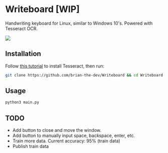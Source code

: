# Writeboard [WIP]
Handwriting keyboard for Linux, similar to Windows 10's. Powered with Tesseract OCR.

![](https://i.ibb.co/QFd0FXZ/Writeboard.gif)

## Installation
Follow [this tutorial](https://tesseract-ocr.github.io/tessdoc/Installation.html) to install Tesseract, then run:
```bash
git clone https://github.com/brian-the-dev/Writeboard && cd Writeboard && pip install -r requirements.txt
```

## Usage
```bash
python3 main.py
```

## TODO
- Add button to close and move the window.
- Add button to manually input space, backspace, enter, etc.
- Train more data. Current accuracy: 95% (train data)
- Publish train data
